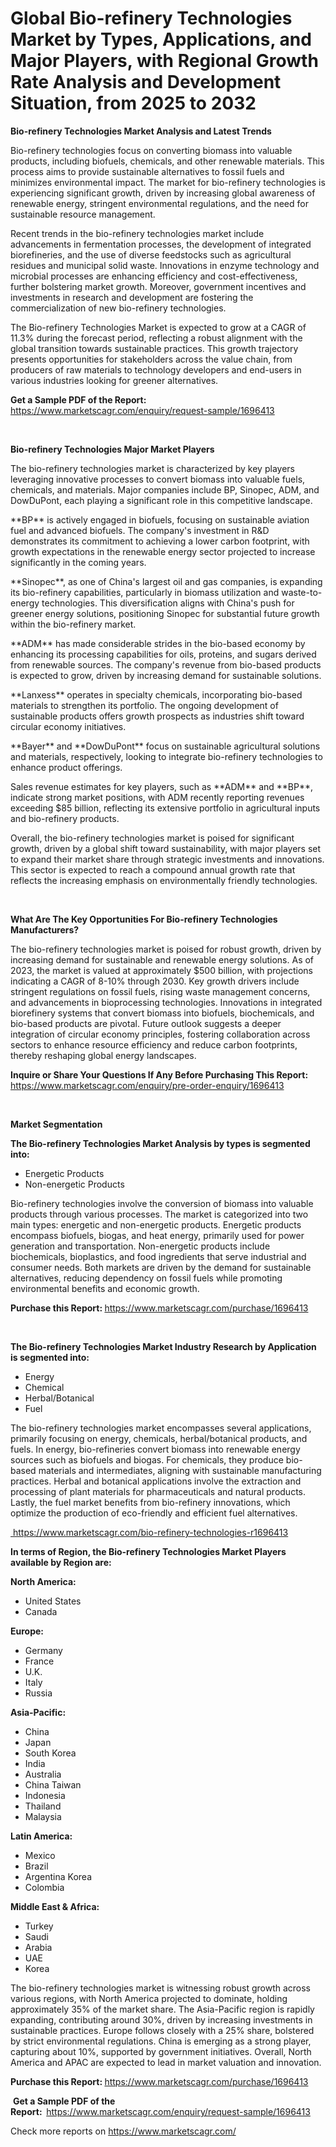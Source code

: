 <p><h1>Global Bio-refinery Technologies Market by Types, Applications, and Major Players, with Regional Growth Rate Analysis and Development Situation, from 2025 to 2032</h1></p><p><strong>Bio-refinery Technologies Market Analysis and Latest Trends</strong></p>
<p><p>Bio-refinery technologies focus on converting biomass into valuable products, including biofuels, chemicals, and other renewable materials. This process aims to provide sustainable alternatives to fossil fuels and minimizes environmental impact. The market for bio-refinery technologies is experiencing significant growth, driven by increasing global awareness of renewable energy, stringent environmental regulations, and the need for sustainable resource management.</p><p>Recent trends in the bio-refinery technologies market include advancements in fermentation processes, the development of integrated biorefineries, and the use of diverse feedstocks such as agricultural residues and municipal solid waste. Innovations in enzyme technology and microbial processes are enhancing efficiency and cost-effectiveness, further bolstering market growth. Moreover, government incentives and investments in research and development are fostering the commercialization of new bio-refinery technologies.</p><p>The Bio-refinery Technologies Market is expected to grow at a CAGR of 11.3% during the forecast period, reflecting a robust alignment with the global transition towards sustainable practices. This growth trajectory presents opportunities for stakeholders across the value chain, from producers of raw materials to technology developers and end-users in various industries looking for greener alternatives.</p></p>
<p><strong>Get a Sample PDF of the Report:&nbsp;</strong> <a href="https://www.marketscagr.com/enquiry/request-sample/1696413?utm_campaign=3135&utm_medium=2&utm_source=Github&utm_content=ia&utm_term=27032025&utm_id=bio-refinery-technologies">https://www.marketscagr.com/enquiry/request-sample/1696413</a></p>
<p>&nbsp;</p>
<p><strong>Bio-refinery Technologies Major Market Players</strong></p>
<p><p>The bio-refinery technologies market is characterized by key players leveraging innovative processes to convert biomass into valuable fuels, chemicals, and materials. Major companies include BP, Sinopec, ADM, and DowDuPont, each playing a significant role in this competitive landscape.</p><p>**BP** is actively engaged in biofuels, focusing on sustainable aviation fuel and advanced biofuels. The company's investment in R&D demonstrates its commitment to achieving a lower carbon footprint, with growth expectations in the renewable energy sector projected to increase significantly in the coming years.</p><p>**Sinopec**, as one of China's largest oil and gas companies, is expanding its bio-refinery capabilities, particularly in biomass utilization and waste-to-energy technologies. This diversification aligns with China's push for greener energy solutions, positioning Sinopec for substantial future growth within the bio-refinery market.</p><p>**ADM** has made considerable strides in the bio-based economy by enhancing its processing capabilities for oils, proteins, and sugars derived from renewable sources. The company's revenue from bio-based products is expected to grow, driven by increasing demand for sustainable solutions.</p><p>**Lanxess** operates in specialty chemicals, incorporating bio-based materials to strengthen its portfolio. The ongoing development of sustainable products offers growth prospects as industries shift toward circular economy initiatives.</p><p>**Bayer** and **DowDuPont** focus on sustainable agricultural solutions and materials, respectively, looking to integrate bio-refinery technologies to enhance product offerings. </p><p>Sales revenue estimates for key players, such as **ADM** and **BP**, indicate strong market positions, with ADM recently reporting revenues exceeding $85 billion, reflecting its extensive portfolio in agricultural inputs and bio-refinery products.</p><p>Overall, the bio-refinery technologies market is poised for significant growth, driven by a global shift toward sustainability, with major players set to expand their market share through strategic investments and innovations. This sector is expected to reach a compound annual growth rate that reflects the increasing emphasis on environmentally friendly technologies.</p></p>
<p>&nbsp;</p>
<p><strong>What Are The Key Opportunities For Bio-refinery Technologies Manufacturers?</strong></p>
<p><p>The bio-refinery technologies market is poised for robust growth, driven by increasing demand for sustainable and renewable energy solutions. As of 2023, the market is valued at approximately $500 billion, with projections indicating a CAGR of 8-10% through 2030. Key growth drivers include stringent regulations on fossil fuels, rising waste management concerns, and advancements in bioprocessing technologies. Innovations in integrated biorefinery systems that convert biomass into biofuels, biochemicals, and bio-based products are pivotal. Future outlook suggests a deeper integration of circular economy principles, fostering collaboration across sectors to enhance resource efficiency and reduce carbon footprints, thereby reshaping global energy landscapes.</p></p>
<p><strong>Inquire or Share Your Questions If Any Before Purchasing This Report:</strong> <a href="https://www.marketscagr.com/enquiry/pre-order-enquiry/1696413?utm_campaign=3135&utm_medium=2&utm_source=Github&utm_content=ia&utm_term=27032025&utm_id=bio-refinery-technologies">https://www.marketscagr.com/enquiry/pre-order-enquiry/1696413</a></p>
<p>&nbsp;</p>
<p><strong>Market Segmentation</strong></p>
<p><strong>The Bio-refinery Technologies Market Analysis by types is segmented into:</strong></p>
<p><ul><li>Energetic Products</li><li>Non-energetic Products</li></ul></p>
<p><p>Bio-refinery technologies involve the conversion of biomass into valuable products through various processes. The market is categorized into two main types: energetic and non-energetic products. Energetic products encompass biofuels, biogas, and heat energy, primarily used for power generation and transportation. Non-energetic products include biochemicals, bioplastics, and food ingredients that serve industrial and consumer needs. Both markets are driven by the demand for sustainable alternatives, reducing dependency on fossil fuels while promoting environmental benefits and economic growth.</p></p>
<p><strong>Purchase this Report:&nbsp;</strong><a href="https://www.marketscagr.com/purchase/1696413?utm_campaign=3135&utm_medium=2&utm_source=Github&utm_content=ia&utm_term=27032025&utm_id=bio-refinery-technologies">https://www.marketscagr.com/purchase/1696413</a></p>
<p>&nbsp;</p>
<p><strong>The Bio-refinery Technologies Market Industry Research by Application is segmented into:</strong></p>
<p><ul><li>Energy</li><li>Chemical</li><li>Herbal/Botanical</li><li>Fuel</li></ul></p>
<p><p>The bio-refinery technologies market encompasses several applications, primarily focusing on energy, chemicals, herbal/botanical products, and fuels. In energy, bio-refineries convert biomass into renewable energy sources such as biofuels and biogas. For chemicals, they produce bio-based materials and intermediates, aligning with sustainable manufacturing practices. Herbal and botanical applications involve the extraction and processing of plant materials for pharmaceuticals and natural products. Lastly, the fuel market benefits from bio-refinery innovations, which optimize the production of eco-friendly and efficient fuel alternatives.</p></p>
<p><a href="https://www.marketscagr.com/bio-refinery-technologies-r1696413?utm_campaign=3135&utm_medium=2&utm_source=Github&utm_content=ia&utm_term=27032025&utm_id=bio-refinery-technologies">&nbsp;https://www.marketscagr.com/bio-refinery-technologies-r1696413</a></p>
<p><strong>In terms of Region, the Bio-refinery Technologies Market Players available by Region are:</strong></p>
<p>
    <p> <strong> North America: </strong>
        <ul>
            <li>United States</li>
            <li>Canada</li>
        </ul>
        </p> 
    <p> <strong> Europe: </strong>
        <ul>
            <li>Germany</li>
            <li>France</li>
            <li>U.K.</li>
            <li>Italy</li>
            <li>Russia</li>
        </ul>
        </p> 
    <p> <strong> Asia-Pacific: </strong>
        <ul>
            <li>China</li>
            <li>Japan</li>
            <li>South Korea</li>
            <li>India</li>
            <li>Australia</li>
            <li>China Taiwan</li>
            <li>Indonesia</li>
            <li>Thailand</li>
            <li>Malaysia</li>
        </ul>
        </p> 
    <p> <strong> Latin America: </strong>
        <ul>
            <li>Mexico</li>
            <li>Brazil</li>
            <li>Argentina Korea</li>
            <li>Colombia</li>
        </ul>
        </p> 
    <p> <strong> Middle East & Africa: </strong>
        <ul>
            <li>Turkey</li>
            <li>Saudi</li>
            <li>Arabia</li>
            <li>UAE</li>
            <li>Korea</li>
        </ul>
    </p>
    </p>
<p><p>The bio-refinery technologies market is witnessing robust growth across various regions, with North America projected to dominate, holding approximately 35% of the market share. The Asia-Pacific region is rapidly expanding, contributing around 30%, driven by increasing investments in sustainable practices. Europe follows closely with a 25% share, bolstered by strict environmental regulations. China is emerging as a strong player, capturing about 10%, supported by government initiatives. Overall, North America and APAC are expected to lead in market valuation and innovation.</p></p>
<p><strong>Purchase this Report: </strong><a href="https://www.marketscagr.com/purchase/1696413?utm_campaign=3135&utm_medium=2&utm_source=Github&utm_content=ia&utm_term=27032025&utm_id=bio-refinery-technologies">https://www.marketscagr.com/purchase/1696413</a></p>
<p>&nbsp;<strong>Get a Sample PDF of the Report:&nbsp;&nbsp;</strong><a href="https://www.marketscagr.com/enquiry/request-sample/1696413?utm_campaign=3135&utm_medium=2&utm_source=Github&utm_content=ia&utm_term=27032025&utm_id=bio-refinery-technologies">https://www.marketscagr.com/enquiry/request-sample/1696413</a></p>
<p><strong></strong></p>
<p>Check more reports on <a href="https://www.marketscagr.com/?utm_campaign=3135&utm_medium=2&utm_source=Github&utm_content=ia&utm_term=27032025&utm_id=bio-refinery-technologies">https://www.marketscagr.com/</a></p>